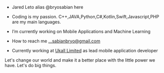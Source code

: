 - Jared Leto alias @bryosabian here
- Coding is my passion. C++,JAVA,Python,C#,Kotlin,Swift,Javascript,PHP are my main languages.
- I’m currently working on Mobile Applications and Machine Learning
- How to reach me ...sabianbryo@gmail.com

- Currently working at [Ukall Limited](https://ukallapps.com/) as lead mobile application developer

Let's change our world and make it a better place with the little power we have. Let's do big things.

